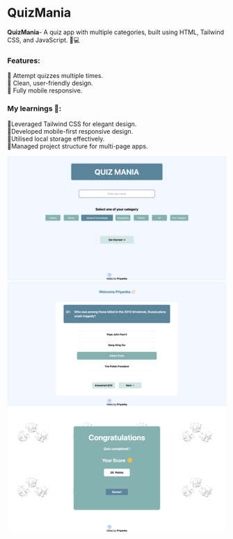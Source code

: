 # QuizMania

**QuizMania**- A quiz app with multiple categories, built using HTML, Tailwind CSS, and JavaScript. 📱💻

### Features:
 🔹 Attempt quizzes multiple times.<br>
 🔹 Clean, user-friendly design.<br>
 🔹 Fully mobile responsive.<br>

### My learnings 🚀:
🔹Leveraged Tailwind CSS for elegant design.<br>
🔹Developed mobile-first responsive design.<br>
🔹Utilised local storage effectively.<br>
🔹Managed project structure for multi-page apps.<br>

![Home Page Screenshot](QuizPage.png)
![Quiz Page Screenshot](HomePage.png)
![Point Page Screenshot](PointPage.png)

